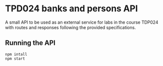 # TPD024 banks and persons API
A small API to be used as an external service for labs in the course TDP024 with routes and responses following the provided specifications.

## Running the API
```
npm intall
npm start
```
